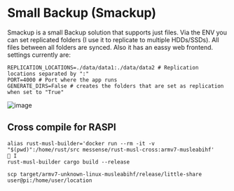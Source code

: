 # Small Backup (Smackup)
Smackup is a small Backup solution that supports just files. Via the ENV you can set replicated folders (I use it to replicate to multiple HDDs/SSDs). All files between all folders are synced. Also it has an eassy web frontend.
settings currently are:

```
REPLICATION_LOCATIONS=./data/data1:./data/data2 # Replication locations separated by ":"
PORT=4000 # Port where the app runs
GENERATE_DIRS=False # creates the folders that are set as replication when set to "True"
```

![image](https://github.com/corgijan/little-share/assets/70795482/918a0b23-b00d-44b9-8c97-1a659e6e1596)

## Cross compile for RASPI
```shell
alias rust-musl-builder='docker run --rm -it -v "$(pwd)":/home/rust/src messense/rust-musl-cross:armv7-musleabihf'                                                  I
rust-musl-builder cargo build --release
```

```shell
scp target/armv7-unknown-linux-musleabihf/release/little-share user@pi:/home/user/location
```

